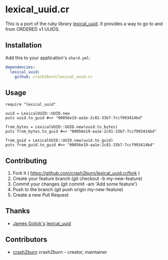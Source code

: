 # lexical_uuid.cr

This is a port of the ruby library [lexical_uuid](https://github.com/jamesgolick/lexical_uuid). It provides a way to go to and from ORDERED v1 UUIDS.

## Installation

Add this to your application's `shard.yml`:

```yaml
dependencies:
  lexical_uuid:
    github: crash2burn/lexical_uuid.cr
```

## Usage

```crystal
require "lexical_uuid"

uuid = LexicalUUID::UUID.new
puts uuid.to_guid #=> "00056e19-aa1e-2c81-33b7-7ccf993414bd"

from_bytes = LexicalUUID::UUID.new(uuid.to_bytes)
puts from_bytes.to_guid #=> "00056e19-aa1e-2c81-33b7-7ccf993414bd"

from_guid = LexicalUUID::UUID.new(uuid.to_guid)
puts from_guid.to_guid #=> "00056e19-aa1e-2c81-33b7-7ccf993414bd"
```

## Contributing

1. Fork it ( https://github.com/crash2burn/lexical_uuid.cr/fork )
2. Create your feature branch (git checkout -b my-new-feature)
3. Commit your changes (git commit -am 'Add some feature')
4. Push to the branch (git push origin my-new-feature)
5. Create a new Pull Request

## Thanks
* [James Golick's](https://github.com/jamesgolick) [lexical_uuid](https://github.com/jamesgolick/lexical_uuid)

## Contributors

- [crash2burn](https://github.com/crash2burn) crash2burn - creator, maintainer
